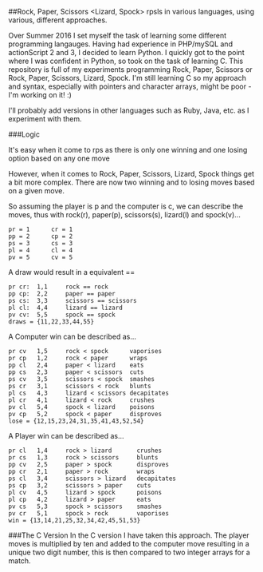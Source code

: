 ##Rock, Paper, Scissors &lt;Lizard, Spock>
rpsls in various languages, using various, different approaches.

Over Summer 2016 I set myself the task of learning some different programming langauges.  Having had experience in PHP/mySQL and actionScript 2 and 3, I decided to learn Python.  I quickly got to the point where I was confident in Python, so took on the task of learning C.  This repository is full of my experiments programming Rock, Paper, Scissors or Rock, Paper, Scissors, Lizard, Spock.  I'm still learning C so my approach and syntax, especially with pointers and character arrays, might be poor -I'm working on it! :)

I'll probably add versions in other languages such as Ruby, Java, etc. as I experiment with them.

###Logic

It's easy when it come to rps as there is only one winning and one losing option based on any one move

However, when it comes to Rock, Paper, Scissors, Lizard, Spock things get a bit more complex.  There are now two winning and to losing moves based on a given move.

So assuming the player is p and the computer is c, we can describe the moves, thus with rock(r), paper(p), scissors(s), lizard(l) and spock(v)...

    pr = 1		cr = 1
    pp = 2		cp = 2
    ps = 3		cs = 3
    pl = 4		cl = 4
    pv = 5		cv = 5

A draw would result in a equivalent ==

    pr cr:	1,1		rock == rock
    pp cp:	2,2		paper == paper
    ps cs:	3,3		scissors == scissors
    pl cl:	4,4		lizard == lizard
    pv cv:	5,5		spock == spock
    draws = {11,22,33,44,55}

A Computer win can be described as...

    pr cv	1,5		rock < spock      vaporises
    pr cp	1,2		rock < paper      wraps
    pp cl	2,4		paper < lizard    eats
    pp cs	2,3		paper < scissors  cuts
    ps cv	3,5		scissors < spock  smashes
    ps cr	3,1		scissors < rock   blunts
    pl cs	4,3		lizard < scissors decapitates
    pl cr	4,1		lizard < rock     crushes
    pv cl	5,4		spock < lizard    poisons
    pv cp	5,2		spock < paper     disproves
    lose = {12,15,23,24,31,35,41,43,52,54}

A Player win can be described as...

    pr cl	1,4		rock > lizard		crushes
    pr cs	1,3		rock > scissors		blunts
    pp cv	2,5		paper > spock		disproves
    pp cr	2,1		paper > rock		wraps
    ps cl	3,4		scissors > lizard	decapitates
    ps cp	3,2		scissors > paper	cuts
    pl cv	4,5		lizard > spock		poisons
    pl cp	4,2		lizard > paper		eats
    pv cs	5,3		spock > scissors	smashes
    pv cr	5,1		spock > rock		vaporises
    win = {13,14,21,25,32,34,42,45,51,53}

###The C Version
In the C version I have taken this approach.  The player moves is multiplied by ten and added to the computer move resulting in a unique two digit number, this is then compared to two integer arrays for a match.
